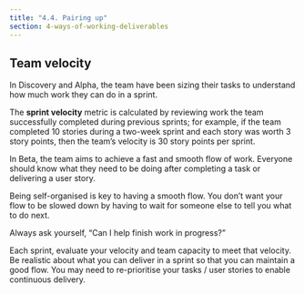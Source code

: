 ```yaml
---
title: "4.4. Pairing up"
section: 4-ways-of-working-deliverables
---
```


## Team velocity

In Discovery and Alpha, the team have been sizing their tasks to understand how much work they can do in a sprint.

The **sprint velocity** metric is calculated by reviewing work the team successfully completed during previous sprints; for example, if the team completed 10 stories during a two-week sprint and each story was worth 3 story points, then the team&rsquo;s velocity is 30 story points per sprint.

In Beta, the team aims to achieve a fast and smooth flow of work. Everyone should know what they need to be doing after completing a task or delivering a user story. 

Being self-organised is key to having a smooth flow. You don&rsquo;t want your flow to be slowed down by having to wait for someone else to tell you what to do next.

Always ask yourself, &ldquo;Can I help finish work in progress?&rdquo;

Each sprint, evaluate your velocity and team capacity to meet that velocity. Be realistic about what you can deliver in a sprint so that you can maintain a good flow. You may need to re-prioritise your tasks / user stories to enable continuous delivery.

